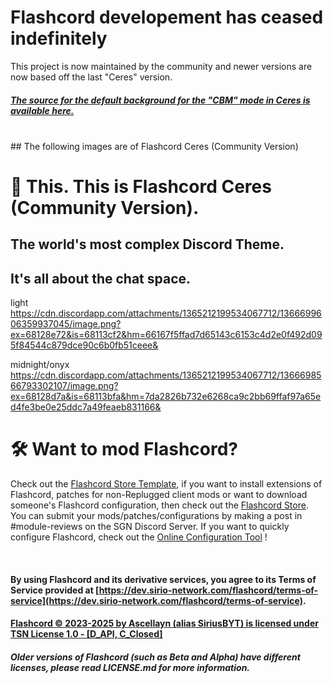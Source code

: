 # Flashcord developement has ceased indefinitely
This project is now maintained by the community and newer versions are now based off the last "Ceres" version.

##### [The source for the default background for the "CBM" mode in Ceres is available here.](https://www.pixiv.net/en/artworks/115204201)


<br>
## The following images are of Flashcord Ceres (Community Version)

# 📸 This. This is Flashcord Ceres (Community Version).
## The world's most complex Discord Theme.
## It's all about the chat space.


light
https://cdn.discordapp.com/attachments/1365212199534067712/1366699606359937045/image.png?ex=68128e72&is=68113cf2&hm=66167f5ffad7d65143c6153c4d2e0f492d095f84544c879dce90c6b0fb51ceee&



midnight/onyx
https://cdn.discordapp.com/attachments/1365212199534067712/1366698566793302107/image.png?ex=68128d7a&is=68113bfa&hm=7da2826b732e6268ca9c2bb69ffaf97a65ed4fe3be0e25ddc7a49feaeb831166&



# 🛠️ Want to mod Flashcord?
Check out the [Flashcord Store Template](https://github.com/SiriusBYT/Flashcord-Store-Template), if you want to install extensions of Flashcord, patches for non-Replugged client mods or want to download someone's Flashcord configuration, then check out the [Flashcord Store](https://sirio-network.com/flashcord/store). You can submit your mods/patches/configurations by making a post in #module-reviews on the SGN Discord Server. If you want to quickly configure Flashcord, check out the [Online Configuration Tool](https://sirio-network.com/flashcord/configurator) !

<br>

#### By using Flashcord and its derivative services, you agree to its Terms of Service provided at [https://dev.sirio-network.com/flashcord/terms-of-service](https://dev.sirio-network.com/flashcord/terms-of-service).
#### [Flashcord © 2023-2025 by Ascellayn (alias SiriusBYT) is licensed under TSN License 1.0 - [D_API, C_Closed]](https://dev.sirio-network.com/license/1.0)
##### Older versions of Flashcord (such as Beta and Alpha) have different licenses, please read LICENSE.md for more information.
